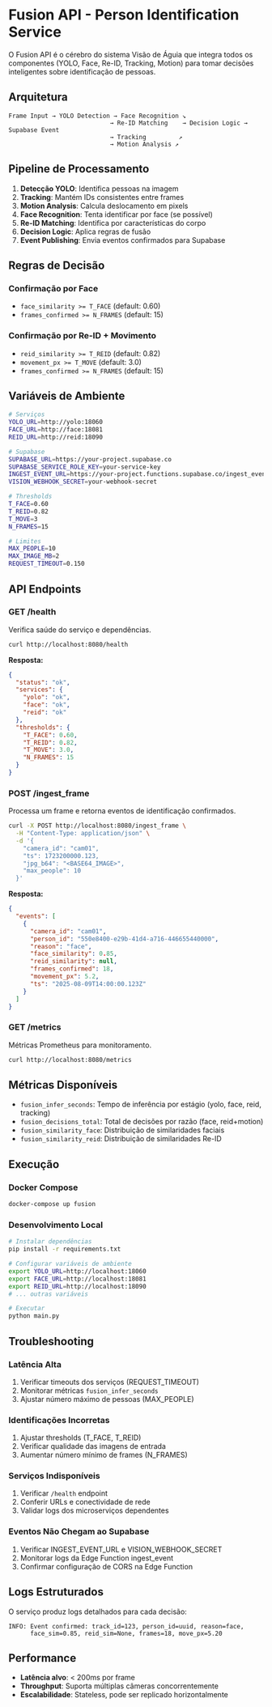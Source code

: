 # Fusion API - Person Identification Service

O Fusion API é o cérebro do sistema Visão de Águia que integra todos os componentes (YOLO, Face, Re-ID, Tracking, Motion) para tomar decisões inteligentes sobre identificação de pessoas.

## Arquitetura

```
Frame Input → YOLO Detection → Face Recognition ↘
                            → Re-ID Matching    → Decision Logic → Supabase Event
                            → Tracking         ↗
                            → Motion Analysis ↗
```

## Pipeline de Processamento

1. **Detecção YOLO**: Identifica pessoas na imagem
2. **Tracking**: Mantém IDs consistentes entre frames
3. **Motion Analysis**: Calcula deslocamento em pixels
4. **Face Recognition**: Tenta identificar por face (se possível)
5. **Re-ID Matching**: Identifica por características do corpo
6. **Decision Logic**: Aplica regras de fusão
7. **Event Publishing**: Envia eventos confirmados para Supabase

## Regras de Decisão

### Confirmação por Face
- `face_similarity >= T_FACE` (default: 0.60)
- `frames_confirmed >= N_FRAMES` (default: 15)

### Confirmação por Re-ID + Movimento
- `reid_similarity >= T_REID` (default: 0.82)
- `movement_px >= T_MOVE` (default: 3.0)
- `frames_confirmed >= N_FRAMES` (default: 15)

## Variáveis de Ambiente

```bash
# Serviços
YOLO_URL=http://yolo:18060
FACE_URL=http://face:18081
REID_URL=http://reid:18090

# Supabase
SUPABASE_URL=https://your-project.supabase.co
SUPABASE_SERVICE_ROLE_KEY=your-service-key
INGEST_EVENT_URL=https://your-project.functions.supabase.co/ingest_event
VISION_WEBHOOK_SECRET=your-webhook-secret

# Thresholds
T_FACE=0.60
T_REID=0.82
T_MOVE=3
N_FRAMES=15

# Limites
MAX_PEOPLE=10
MAX_IMAGE_MB=2
REQUEST_TIMEOUT=0.150
```

## API Endpoints

### GET /health
Verifica saúde do serviço e dependências.

```bash
curl http://localhost:8080/health
```

**Resposta:**
```json
{
  "status": "ok",
  "services": {
    "yolo": "ok",
    "face": "ok", 
    "reid": "ok"
  },
  "thresholds": {
    "T_FACE": 0.60,
    "T_REID": 0.82,
    "T_MOVE": 3.0,
    "N_FRAMES": 15
  }
}
```

### POST /ingest_frame
Processa um frame e retorna eventos de identificação confirmados.

```bash
curl -X POST http://localhost:8080/ingest_frame \
  -H "Content-Type: application/json" \
  -d '{
    "camera_id": "cam01",
    "ts": 1723200000.123,
    "jpg_b64": "<BASE64_IMAGE>",
    "max_people": 10
  }'
```

**Resposta:**
```json
{
  "events": [
    {
      "camera_id": "cam01",
      "person_id": "550e8400-e29b-41d4-a716-446655440000",
      "reason": "face",
      "face_similarity": 0.85,
      "reid_similarity": null,
      "frames_confirmed": 18,
      "movement_px": 5.2,
      "ts": "2025-08-09T14:00:00.123Z"
    }
  ]
}
```

### GET /metrics
Métricas Prometheus para monitoramento.

```bash
curl http://localhost:8080/metrics
```

## Métricas Disponíveis

- `fusion_infer_seconds`: Tempo de inferência por estágio (yolo, face, reid, tracking)
- `fusion_decisions_total`: Total de decisões por razão (face, reid+motion)
- `fusion_similarity_face`: Distribuição de similaridades faciais
- `fusion_similarity_reid`: Distribuição de similaridades Re-ID

## Execução

### Docker Compose
```bash
docker-compose up fusion
```

### Desenvolvimento Local
```bash
# Instalar dependências
pip install -r requirements.txt

# Configurar variáveis de ambiente
export YOLO_URL=http://localhost:18060
export FACE_URL=http://localhost:18081
export REID_URL=http://localhost:18090
# ... outras variáveis

# Executar
python main.py
```

## Troubleshooting

### Latência Alta
1. Verificar timeouts dos serviços (REQUEST_TIMEOUT)
2. Monitorar métricas `fusion_infer_seconds`
3. Ajustar número máximo de pessoas (MAX_PEOPLE)

### Identificações Incorretas
1. Ajustar thresholds (T_FACE, T_REID)
2. Verificar qualidade das imagens de entrada
3. Aumentar número mínimo de frames (N_FRAMES)

### Serviços Indisponíveis
1. Verificar `/health` endpoint
2. Conferir URLs e conectividade de rede
3. Validar logs dos microserviços dependentes

### Eventos Não Chegam ao Supabase
1. Verificar INGEST_EVENT_URL e VISION_WEBHOOK_SECRET
2. Monitorar logs da Edge Function ingest_event
3. Confirmar configuração de CORS na Edge Function

## Logs Estruturados

O serviço produz logs detalhados para cada decisão:
```
INFO: Event confirmed: track_id=123, person_id=uuid, reason=face, 
      face_sim=0.85, reid_sim=None, frames=18, move_px=5.20
```

## Performance

- **Latência alvo**: < 200ms por frame
- **Throughput**: Suporta múltiplas câmeras concorrentemente
- **Escalabilidade**: Stateless, pode ser replicado horizontalmente